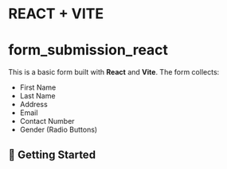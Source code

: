 # REACT + VITE
# form_submission_react
This is a basic form built with **React** and **Vite**. The form collects:

- First Name
- Last Name
- Address
- Email
- Contact Number
- Gender (Radio Buttons)

## 🚀 Getting Started
